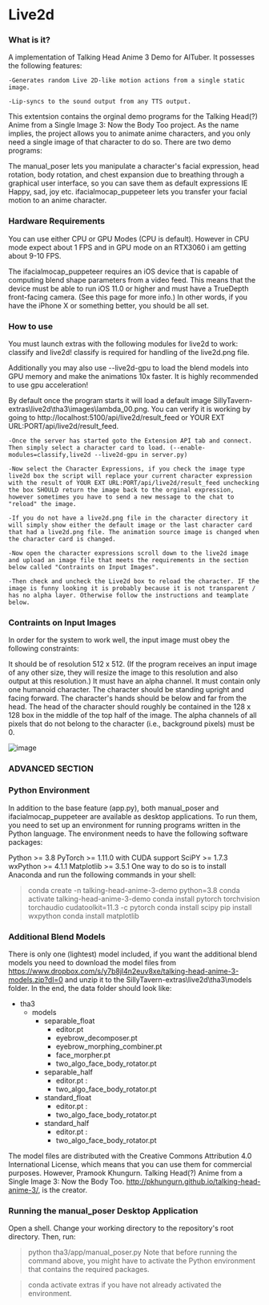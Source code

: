 # Live2d

### What is it?
A implementation of Talking Head Anime 3 Demo for AITuber. It possesses the following features:

    -Generates random Live 2D-like motion actions from a single static image.

    -Lip-syncs to the sound output from any TTS output.

This extentsion contains the orginal demo programs for the Talking Head(?) Anime from a Single Image 3: Now the Body Too project. As the name implies, the project allows you to animate anime characters, and you only need a single image of that character to do so. There are two demo programs:

The manual_poser lets you manipulate a character's facial expression, head rotation, body rotation, and chest expansion due to breathing through a graphical user interface, so you can save them as default expressions IE Happy, sad, joy etc.
ifacialmocap_puppeteer lets you transfer your facial motion to an anime character.

### Hardware Requirements
You can use either CPU or GPU Modes (CPU is default). However in CPU mode expect about 1 FPS and in GPU mode on an RTX3060 i am getting about 9-10 FPS. 

The ifacialmocap_puppeteer requires an iOS device that is capable of computing blend shape parameters from a video feed. This means that the device must be able to run iOS 11.0 or higher and must have a TrueDepth front-facing camera. (See this page for more info.) In other words, if you have the iPhone X or something better, you should be all set.

### How to use
You must launch extras with the following modules for live2d to work: classify and live2d!
classify is required for handling of the live2d.png file.

Additionally you may also use --live2d-gpu to load the blend models into GPU memory and make the animations 10x faster. It is highly recommended to use gpu acceleration!

By default once the program starts it will load a default image SillyTavern-extras\live2d\tha3\images\lambda_00.png. You can verify it is working by going to http://localhost:5100/api/live2d/result_feed or YOUR EXT URL:PORT/api/live2d/result_feed. 

    -Once the server has started goto the Extension API tab and connect. Then simply select a character card to load. (--enable-modules=classify,live2d --live2d-gpu in server.py)

    -Now select the Character Expressions, if you check the image type live2d box the script will replace your current character expression with the result of YOUR EXT URL:PORT/api/live2d/result_feed unchecking the box SHOULD return the image back to the orginal expression, however sometimes you have to send a new message to the chat to "reload" the image.

    -If you do not have a live2d.png file in the character directory it will simply show either the default image or the last character card that had a live2d.png file. The animation source image is changed when the character card is changed. 

    -Now open the character expressions scroll down to the live2d image and upload an image file that meets the requirements in the section below called "Contraints on Input Images".

    -Then check and uncheck the Live2d box to reload the character. IF the image is funny looking it is probably because it is not transparent / has no alpha layer. Otherwise follow the instructions and teamplate below. 

### Contraints on Input Images
In order for the system to work well, the input image must obey the following constraints:

It should be of resolution 512 x 512. (If the program receives an input image of any other size, they will resize the image to this resolution and also output at this resolution.)
It must have an alpha channel.
It must contain only one humanoid character.
The character should be standing upright and facing forward.
The character's hands should be below and far from the head.
The head of the character should roughly be contained in the 128 x 128 box in the middle of the top half of the image.
The alpha channels of all pixels that do not belong to the character (i.e., background pixels) must be 0.

<img alt="image" src="https://github.com/miketako3/talking-head-anime-3-demo-for-aituber/blob/main/docs/input_spec.png?raw=true">












### ADVANCED SECTION

### Python Environment
In addition to the base feature (app.py), both manual_poser and ifacialmocap_puppeteer are available as desktop applications. To run them, you need to set up an environment for running programs written in the Python language. The environment needs to have the following software packages:

Python >= 3.8
PyTorch >= 1.11.0 with CUDA support
SciPY >= 1.7.3
wxPython >= 4.1.1
Matplotlib >= 3.5.1
One way to do so is to install Anaconda and run the following commands in your shell:

> conda create -n talking-head-anime-3-demo python=3.8
> conda activate talking-head-anime-3-demo
> conda install pytorch torchvision torchaudio cudatoolkit=11.3 -c pytorch
> conda install scipy
> pip install wxpython
> conda install matplotlib

### Additional Blend Models
There is only one (lightest) model included, if you want the additional blend models you need to download the model files from https://www.dropbox.com/s/y7b8jl4n2euv8xe/talking-head-anime-3-models.zip?dl=0 and unzip it to the SillyTavern-extras\live2d\tha3\models folder. In the end, the data folder should look like:

+ tha3
  + models
    + separable_float
      - editor.pt
      - eyebrow_decomposer.pt
      - eyebrow_morphing_combiner.pt
      - face_morpher.pt
      - two_algo_face_body_rotator.pt
    + separable_half
      - editor.pt
          :
      - two_algo_face_body_rotator.pt
    + standard_float
      - editor.pt
          :
      - two_algo_face_body_rotator.pt
    + standard_half
      - editor.pt
          :
      - two_algo_face_body_rotator.pt

The model files are distributed with the Creative Commons Attribution 4.0 International License, which means that you can use them for commercial purposes. However, Pramook Khungurn. Talking Head(?) Anime from a Single Image 3: Now the Body Too. http://pkhungurn.github.io/talking-head-anime-3/, is the creator.

### Running the manual_poser Desktop Application
Open a shell. Change your working directory to the repository's root directory. Then, run:

> python tha3/app/manual_poser.py
Note that before running the command above, you might have to activate the Python environment that contains the required packages. 

> conda activate extras
if you have not already activated the environment.




